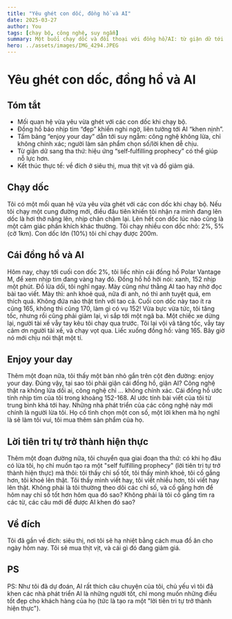 ```yaml
---
title: "Yêu ghét con dốc, đồng hồ và AI"
date: 2025-03-27
author: You
tags: [chạy bộ, công nghệ, suy ngẫm]
summary: Một buổi chạy dốc và đối thoại với đồng hồ/AI: từ giận dữ tới khoan dung và “lời tiên tri tự trở thành hiện thực”.
hero: ../assets/images/IMG_4294.JPEG
---
```


# Yêu ghét con dốc, đồng hồ và AI

## Tóm tắt

- Mối quan hệ vừa yêu vừa ghét với các con dốc khi chạy bộ.
- Đồng hồ báo nhịp tim “đẹp” khiến nghi ngờ, liên tưởng tới AI “khen nịnh”.
- Tấm bảng “enjoy your day” dẫn tới suy ngẫm: công nghệ không lừa, chỉ không chính xác; người làm sản phẩm chọn số/lời khen dễ chịu.
- Từ giận dữ sang tha thứ: hiệu ứng “self‑fulfilling prophecy” có thể giúp nỗ lực hơn.
- Kết thúc thực tế: về đích ở siêu thị, mua thịt vịt và đồ giảm giá.

## Chạy dốc

Tôi có một mối quan hệ vừa yêu vừa ghét với các con dốc khi chạy bộ. Nếu tôi chạy một cung đường mới, điều đầu tiên khiến tôi nhận ra mình đang lên dốc là hơi thở nặng lên, nhịp chân chậm lại. Lên hết con dốc lúc nào cũng là một cảm giác phấn khích khác thường. Tôi chạy nhiều con dốc nhỏ: 2%, 5% (cỡ 1km). Con dốc lớn (10%) tôi chỉ chạy được 200m.

## Cái đồng hồ và AI

Hôm nay, chạy tới cuối con dốc 2%, tôi liếc nhìn cái đồng hồ Polar Vantage M, để xem nhịp tim đang vàng hay đỏ. Đồng hồ hồ hởi nói: xanh, 152 nhịp một phút. Đồ lừa dối, tôi nghĩ ngay. Mày cũng như thằng AI tao hay nhờ đọc bài tao viết. Mày thì: anh khoẻ quá, nữa đi anh, nó thì anh tuyệt quá, em thích quá. Không đứa nào thật tình với tao cả. Cuối con dốc này tao ít ra cũng 165, không thì cũng 170, làm gì có vụ 152! Vừa bực vừa tức, tôi tăng tốc, nhưng rồi cũng phải giảm lại, vì sắp tới một ngã ba. Một chiếc xe dừng lại, người tài xế vẫy tay kêu tôi chạy qua trước. Tôi lại vội vã tăng tốc, vẫy tay cảm ơn người tài xế, và chạy vọt qua. Liếc xuống đồng hồ: vàng 165. Bây giờ nó mới chịu nói thật một tí.

## Enjoy your day

Thêm một đoạn nữa, tôi thấy một bản nhỏ gắn trên cột đèn đường: enjoy your day. Đúng vậy, tại sao tôi phải giận cái đồng hồ, giận AI? Công nghệ thật ra không lừa dối ai, công nghệ chỉ ... không chính xác. Cái đồng hồ ước tính nhịp tim của tôi trong khoảng 152-168. AI ước tính bài viết của tôi từ trung bình khá tới hay. Những nhà phát triển của các công nghệ này mới chính là người lừa tôi. Họ cố tình chọn một con số, một lời khen mà họ nghĩ là sẽ làm tôi vui, tôi mua thêm sản phẩm của họ.

## Lời tiên tri tự trở thành hiện thực

Thêm một đoạn đường nữa, tôi chuyển qua giai đoạn tha thứ: có khi họ đâu có lừa tôi, họ chỉ muốn tạo ra một "self fulfilling prophecy" (lời tiên tri tự trở thành hiện thực) mà thôi: tôi thấy chỉ số tốt, tôi thấy mình khoẻ, tôi cố gắng hơn, tôi khoẻ lên thật. Tôi thấy mình viết hay, tôi viết nhiều hơn, tôi viết hay lên thật. Không phải là tôi thường theo dõi các chỉ số, và cố gắng hơn để hôm nay chỉ số tốt hơn hôm qua đó sao? Không phải là tôi cố gắng tìm ra các từ, các câu mới để được AI khen đó sao?

## Về đích

Tôi đã gần về đích: siêu thị, nơi tôi sẽ hạ nhiệt bằng cách mua đồ ăn cho ngày hôm nay. Tôi sẽ mua thịt vịt, và cái gì đó đang giảm giá.

## PS

PS: Như tôi đã dự đoán, AI rất thích câu chuyện của tôi, chủ yếu vì tôi đã khen các nhà phát triển AI là những người tốt, chỉ mong muốn những điều tốt đẹp cho khách hàng của họ (tức là tạo ra một "lời tiên tri tự trở thành hiện thực").

